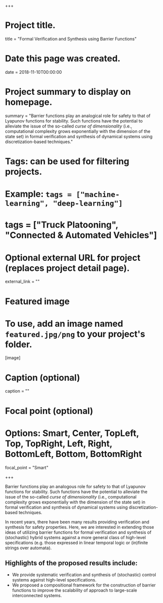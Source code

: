 +++
# Project title.
title = "Formal Verification and Synthesis using Barrier Functions"

# Date this page was created.
date = 2018-11-10T00:00:00

# Project summary to display on homepage.
summary = "Barrier functions play an analogical role for safety to that of Lyapunov functions for stability. Such functions have the potential to alleviate the issue of the so-called _curse of dimensionality_ (i.e., computational complexity grows exponentially with the dimension of the state set) in formal verification and synthesis of dynamical systems using discretization-based techniques."

# Tags: can be used for filtering projects.
# Example: `tags = ["machine-learning", "deep-learning"]`
# tags = ["Truck Platooning", "Connected & Automated Vehicles"]

# Optional external URL for project (replaces project detail page).
external_link = ""

# Featured image
# To use, add an image named `featured.jpg/png` to your project's folder. 
[image]
  # Caption (optional)
  caption = ""

  # Focal point (optional)
  # Options: Smart, Center, TopLeft, Top, TopRight, Left, Right, BottomLeft, Bottom, BottomRight
  focal_point = "Smart"

+++

Barrier functions play an analogous role for safety to that of Lyapunov functions for stability. Such functions have the potential to alleviate the issue of the so-called _curse of dimensionality_ (i.e., computational complexity grows exponentially with the dimension of the state set) in formal verification and synthesis of dynamical systems using discretization-based techniques.

In recent years, there have been many results providing verification and synthesis for safety properties. Here, we are interested in extending those ideas of utilizing barrier functions for formal verification and synthesis of (stochastic) hybrid systems against a more general class of high-level specifications (e.g. those expressed in linear temporal logic or (in)finite strings over automata).

## Highlights of the proposed results include:
* We provide systematic verification and synthesis of (stochastic) control systems against high-level specifications.
* We proposed a compositional framework for the construction of barrier functions to improve the scalability of approach to large-scale interconnected systems.
